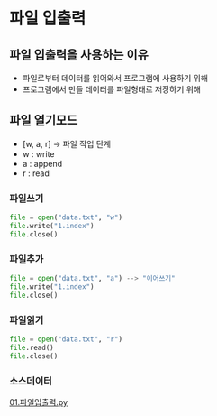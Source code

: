 # 파일 입출력
## 파일 입출력을 사용하는 이유
- 파일로부터 데이터를 읽어와서 프로그램에 사용하기 위해
- 프로그램에서 만들 데이터를 파일형태로 저장하기 위해
## 파일 열기모드
- [w, a, r] -> 파일 작업 단계
- w : write
- a : append
- r : read
### 파일쓰기
```python
file = open("data.txt", "w")
file.write("1.index")
file.close()
```
### 파일추가
```python
file = open("data.txt", "a") --> "이어쓰기"
file.write("1.index")
file.close()
```
### 파일읽기
```python
file = open("data.txt", "r")
file.read()
file.close()
```
### 소스데이터
[01.파일입출력.py](../code/01.파일입출력.py)
